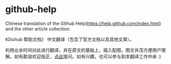github-help
===========

Chinese translation of the Github Help(https://help.github.com/index.html) and the other article collection.  

《Giuhub 帮助文档》 中文翻译（包含了官方文档以及其他文章）。

利用业余时间对此进行翻译，并在原文的基础上，插入配图，图文并茂方便用户理解。如有勘误欢迎指正，[点此](https://github.com/waylau/github-help/issues)提问。如有兴趣，也可以参与到本翻译工作中来 :)
